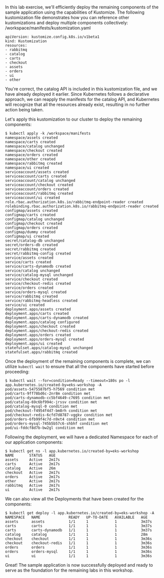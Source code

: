 In this lab exercise, we'll efficiently deploy the remaining components of the sample application using the capabilities of Kustomize. The following kustomization file demonstrates how you can reference other kustomizations and deploy multiple components collectively: /workspace/manifests/kustomization.yaml
```
apiVersion: kustomize.config.k8s.io/v1beta1
kind: Kustomization
resources:
- rabbitmq
- catalog
- carts
- checkout
- assets
- orders
- ui
- other
```
You're correct, the catalog API is included in this kustomization file, and we have already deployed it earlier. 
Since Kubernetes follows a declarative approach, we can reapply the manifests for the catalog API, and Kubernetes will recognize that all the resources already exist, resulting in no further action being taken.

Let's apply this kustomization to our cluster to deploy the remaining components:
```
$ kubectl apply -k /workspace/manifests
namespace/assets created
namespace/carts created
namespace/catalog unchanged
namespace/checkout created
namespace/orders created
namespace/other created
namespace/rabbitmq created
namespace/ui created
serviceaccount/assets created
serviceaccount/carts created
serviceaccount/catalog unchanged
serviceaccount/checkout created
serviceaccount/orders created
serviceaccount/rabbitmq created
serviceaccount/ui created
role.rbac.authorization.k8s.io/rabbitmq-endpoint-reader created
rolebinding.rbac.authorization.k8s.io/rabbitmq-endpoint-reader created
configmap/assets created
configmap/carts created
configmap/catalog unchanged
configmap/checkout created
configmap/orders created
configmap/dummy created
configmap/ui created
secret/catalog-db unchanged
secret/orders-db created
secret/rabbitmq created
secret/rabbitmq-config created
service/assets created
service/carts created
service/carts-dynamodb created
service/catalog unchanged
service/catalog-mysql unchanged
service/checkout created
service/checkout-redis created
service/orders created
service/orders-mysql created
service/rabbitmq created
service/rabbitmq-headless created
service/ui created
deployment.apps/assets created
deployment.apps/carts created
deployment.apps/carts-dynamodb created
deployment.apps/catalog configured
deployment.apps/checkout created
deployment.apps/checkout-redis created
deployment.apps/orders created
deployment.apps/orders-mysql created
deployment.apps/ui created
statefulset.apps/catalog-mysql unchanged
statefulset.apps/rabbitmq created
```
Once the deployment of the remaining components is complete, we can utilize `kubectl wait` to ensure that all the components have started before proceeding:
```
$ kubectl wait --for=condition=Ready --timeout=180s po -l app.kubernetes.io/created-by=eks-workshop -A
pod/assets-5475587bf5-h7569 condition met
pod/carts-9ff78bd6c-2nr8m condition met
pod/carts-dynamodb-cc5bf4649-c7695 condition met
pod/catalog-69c6bf994c-jrssv condition met
pod/catalog-mysql-0 condition met
pod/checkout-f4954f4d7-bm8rh condition met
pod/checkout-redis-6cfd7d8787-vggkv condition met
pod/orders-6fb99f4c7d-n9xt4 condition met
pod/orders-mysql-745b5b57c6-shbhf condition met
pod/ui-fddcf8d7b-bw2gl condition met
```
Following the deployment, we will have a dedicated Namespace for each of our application components:
```
$ kubectl get ns -l app.kubernetes.io/created-by=eks-workshop
NAME       STATUS   AGE
assets     Active   2m17s
carts      Active   2m17s
catalog    Active   26m
checkout   Active   2m17s
orders     Active   2m17s
other      Active   2m17s
rabbitmq   Active   2m17s
ui         Active   2m17s
```
We can also view all the Deployments that have been created for the components:
```
$ kubectl get deploy -l app.kubernetes.io/created-by=eks-workshop -A
NAMESPACE   NAME             READY   UP-TO-DATE   AVAILABLE   AGE
assets      assets           1/1     1            1           3m37s
carts       carts            1/1     1            1           3m37s
carts       carts-dynamodb   1/1     1            1           3m37s
catalog     catalog          1/1     1            1           28m
checkout    checkout         1/1     1            1           3m36s
checkout    checkout-redis   1/1     1            1           3m36s
orders      orders           1/1     1            1           3m36s
orders      orders-mysql     1/1     1            1           3m36s
ui          ui               1/1     1            1           3m36s
```
Great! The sample application is now successfully deployed and ready to serve as the foundation for the remaining labs in this workshop.
